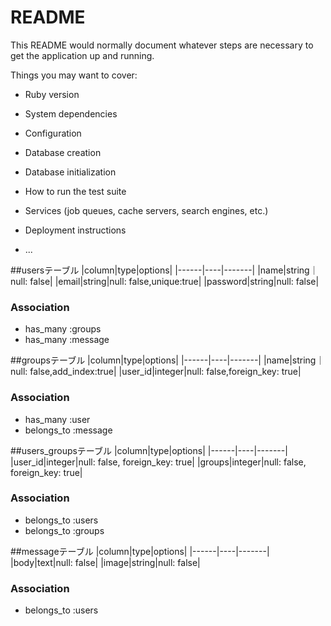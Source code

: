 # README

This README would normally document whatever steps are necessary to get the
application up and running.

Things you may want to cover:

* Ruby version

* System dependencies

* Configuration

* Database creation

* Database initialization

* How to run the test suite

* Services (job queues, cache servers, search engines, etc.)

* Deployment instructions

* ...

##usersテーブル
|column|type|options|
|------|----|-------|
|name|string｜null: false|
|email|string|null: false,unique:true|
|password|string|null: false|

### Association
- has_many :groups
- has_many :message

##groupsテーブル
|column|type|options|
|------|----|-------|
|name|string｜null: false,add_index:true|
|user_id|integer|null: false,foreign_key: true|

### Association
- has_many :user
- belongs_to :message

##users_groupsテーブル
|column|type|options|
|------|----|-------|
|user_id|integer|null: false, foreign_key: true|
|groups|integer|null: false, foreign_key: true|

### Association
- belongs_to :users
- belongs_to :groups


##messageテーブル
|column|type|options|
|------|----|-------|
|body|text|null: false|
|image|string|null: false|

### Association
- belongs_to :users